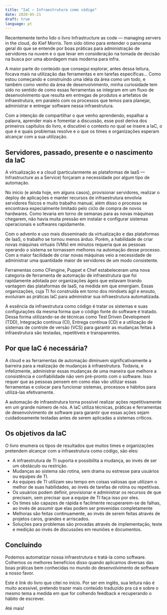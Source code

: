 ```yaml
---
title: "IaC — Infraestrutura como código"
date: 2020-05-21
draft: true
language: pt
---
```


Recentemente tenho lido o livro Infrastructure as code — managing servers in the cloud, do Kief Morris. Tem sido ótimo para entender o panorama geral do que se entende por boas práticas para administração de servidores na nuvem e o que levar em consideração na tomada de decisão na busca por uma abordagem mais moderna para infra.

A maior parte do conteúdo que consegui explorar, antes dessa leitura, focava mais na utilização das ferramentas e em tarefas específicas… Como estou começando e construindo uma idéia da área como um todo, e também como venho da área de desenvolvimento, minha curiosidade tem sido no sentido de como essas ferramentas se integram em um fluxo de desenvolvimento que resulta em entregas de produtos e artefatos de infraestrutura, em paralelo com os processos que temos para planejar, administrar e entregar software nessa infraestrutura.

Com a intenção de compartilhar o que venho aprendendo, espalhar a palavra, aprender mais e fomentar a discussão, esse post deriva dos primeiros capítulos do livro, e discutirei o contexto no qual se insere a IaC, o que é e quais problemas resolve e o que os times e organizações esperam alcançar com a sua utilização.

## Servidores, passado, presente e o nascimento da IaC

A virtualização e a cloud (particularmente as plataformas de IaaS — Infrastructure as a Service) forçaram a necessidade por algum tipo de automação.

No inicio (e ainda hoje, em alguns casos), provisionar servidores, realizar o deploy de aplicações e manter recursos de infraestrutura envolvia servidores físicos e muito trabalho manual, além disso o processo se encontrava especialmente limitado pelo ciclo de compra de novos hardwares. Como levaria em torno de semanas para as novas máquinas chegarem, não havia muita pressão em instalar e configurar sistemas operacionais e softwares rapidamente.

Com o advento e uso mais disseminado da virtualização e das plataformas de IaaS, o trabalho se tornou menos árduo. Porém, a habilidade de criar novas máquinas virtuais (VMs) em minutos requeria que as pessoas operando o sistema se tornassem melhores na automação desse processo. Com a maior facilidade de criar novas máquinas veio a necessidade de administrar uma quantidade maior de servidores de um modo consistente.

Ferramentas como CFengine, Puppet e Chef estabeleceram uma nova categoria de ferramenta de automação de infraestrutura que foi rapidamente adotada por organizações ágeis que estavam tirando vantagem das plataformas de IaaS, na medida em que emergiam. Essas organizações, cuja TI foi construída em torno dos mindsets ágil e enxuto, evoluiram as práticas IaC para administrar sua infraestrutura automatizada.

A essência da infraestrutura como código é tratar os sistemas e suas configurações da mesma forma que o código fonte do software é tratado. Dessa forma utilizando-se de técnicas como Test Driven Development (TDD), Integração contínua (CI), Entrega contínua (CD) e a utilização de sistemas de controle de versão (VCS) para garantir as mudanças feitas à infraestrutura são testadas, repetitíveis e transparentes.

## Por que IaC é necessária?

A cloud e as ferramentas de automação diminuem significativamente a barreira para a realização de mudanças à infraestrutura. Todavia, e infelizmente, administrar essas mudanças de uma maneira que melhore a consistência e confiabilidade não vem pré-pronto com o software. Isso requer que as pessoas pensem em como elas vão utilizar essas ferramentas e colocar para funcionar sistemas, processos e hábitos para utilizá-las efetivamente.

A automação de infraestrutura torna possível realizar ações repetitivamente em um grande número de nós. A IaC utiliza técnicas, práticas e ferramentas de desenvolvimento de software para garantir que essas ações sejam cuidadosamente testadas antes de serem aplicadas a sistemas críticos.

## Os objetivos da IaC

O livro enumera os tipos de resultados que muitos times e organizações pretendem alcançar com a infraestrutura como código, são eles:

- A infraestrutura de TI suporta e possibilita a mudança, ao invés de ser um obstáculo ou restrição.
- Mudanças ao sistema são rotina, sem drama ou estresse para usuários ou equipes de TI.
- As equipes de TI utilizam seu tempo em coisas valiosas que utilizam o melhor de suas habilidades, ao invés de tarefas de rotina ou repetitivas.
- Os usuários podem definir, provisionar e administrar os recursos de que precisam, sem precisar que a equipe de TI faça isso por eles.
- Os times são capazes de rápida e facilmente recuperarem-se de falhas, ao invés de assumir que elas podem ser prevenidas completamente
- Melhoras são feitas continuamente, ao invés de serem feitas através de projetos caros, grandes e arriscados.
- Soluções para problemas são provadas através de implementação, teste e medição ao invés de discussões em reuniões e documentos.

## Concluindo

Podemos automatizar nossa infraestrutura e tratá-la como software. Colhemos os melhores benefícios disso quando aplicamos diversas das boas práticas bem conhecidas no mundo do desenvolvimento de software a nosso favor.

Este é link do livro que citei no início. Por ser em inglês, sua leitura não é muito acessível, pretendo trazer mais conteúdo traduzido pra cá e sobre o mesmo tema a medida em que for colhendo feedback e recuperando o hábito de escrever.

Até mais!
